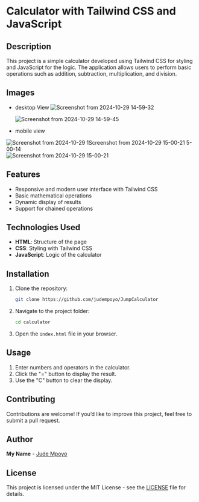 # Calculator with Tailwind CSS and JavaScript

## Description

This project is a simple calculator developed using Tailwind CSS for styling and JavaScript for the logic. The application allows users to perform basic operations such as addition, subtraction, multiplication, and division.

## Images 
- desktop View
![Screenshot from 2024-10-29 14-59-32](https://github.com/user-attachments/assets/f8accac5-71a8-467d-84b2-c5f4e0fade35)

  ![Screenshot from 2024-10-29 14-59-45](https://github.com/user-attachments/assets/684e9bb2-e688-49b6-8baa-6d12abd25d5e)

- mobile view
  
![Screenshot from 2024-10-29 1![Screenshot from 2024-10-29 15-00-21](https://github.com/user-attachments/assets/cbb53cb0-e4c1-49b7-9226-660fc646cc3d)
5-00-14](https://github.com/user-attachments/assets/87791fb5-a5e0-4412-8d71-b161a90440cc)
![Screenshot from 2024-10-29 15-00-21](https://github.com/user-attachments/assets/e8e0f806-1de7-4b07-a8a8-4646656f9532)


## Features

- Responsive and modern user interface with Tailwind CSS
- Basic mathematical operations
- Dynamic display of results
- Support for chained operations

## Technologies Used

- **HTML**: Structure of the page
- **CSS**: Styling with Tailwind CSS
- **JavaScript**: Logic of the calculator

## Installation

1. Clone the repository:

   ```bash
   git clone https://github.com/judempoyo/JumpCalculator
   ```

2. Navigate to the project folder:

   ```bash
   cd calculator
   ```

3. Open the `index.html` file in your browser.

## Usage

1. Enter numbers and operators in the calculator.
2. Click the "=" button to display the result.
3. Use the "C" button to clear the display.

## Contributing

Contributions are welcome! If you’d like to improve this project, feel free to submit a pull request.

## Author

**My Name** - [Jude Mpoyo](https://github.com/judempoyo)

## License

This project is licensed under the MIT License - see the [LICENSE](LICENSE) file for details.
